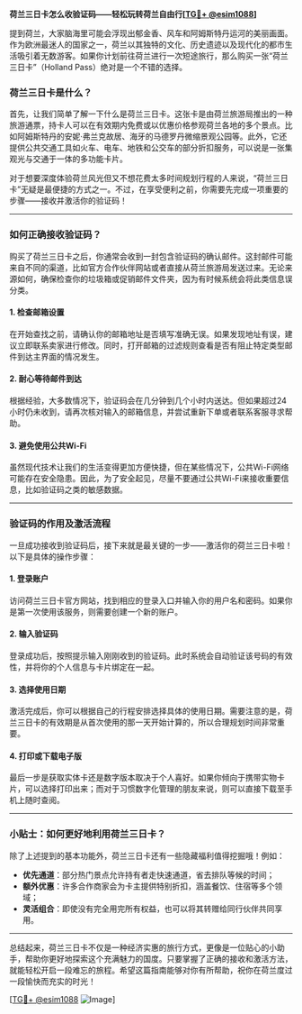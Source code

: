 **荷兰三日卡怎么收验证码——轻松玩转荷兰自由行[[TG💪+ @esim1088](https://t.me/s/esim1088)]**

提到荷兰，大家脑海里可能会浮现出郁金香、风车和阿姆斯特丹运河的美丽画面。作为欧洲最迷人的国家之一，荷兰以其独特的文化、历史遗迹以及现代化的都市生活吸引着无数游客。如果你计划前往荷兰进行一次短途旅行，那么购买一张“荷兰三日卡”（Holland Pass）绝对是一个不错的选择。

### 荷兰三日卡是什么？

首先，让我们简单了解一下什么是荷兰三日卡。这张卡是由荷兰旅游局推出的一种旅游通票，持卡人可以在有效期内免费或以优惠价格参观荷兰各地的多个景点。比如阿姆斯特丹的安妮·弗兰克故居、海牙的马德罗丹微缩景观公园等。此外，它还提供公共交通工具如火车、电车、地铁和公交车的部分折扣服务，可以说是一张集观光与交通于一体的多功能卡片。

对于想要深度体验荷兰风光但又不想花费太多时间规划行程的人来说，“荷兰三日卡”无疑是最便捷的方式之一。不过，在享受便利之前，你需要先完成一项重要的步骤——接收并激活你的验证码！

---

### 如何正确接收验证码？

购买了荷兰三日卡之后，你通常会收到一封包含验证码的确认邮件。这封邮件可能来自不同的渠道，比如官方合作伙伴网站或者直接从荷兰旅游局发送过来。无论来源如何，确保检查你的垃圾箱或促销邮件文件夹，因为有时候系统会将此类信息误分类。

#### 1. **检查邮箱设置**
在开始查找之前，请确认你的邮箱地址是否填写准确无误。如果发现地址有误，建议立即联系卖家进行修改。同时，打开邮箱的过滤规则查看是否有阻止特定类型邮件到达主界面的情况发生。

#### 2. **耐心等待邮件到达**
根据经验，大多数情况下，验证码会在几分钟到几个小时内送达。但如果超过24小时仍未收到，请再次核对输入的邮箱信息，并尝试重新下单或者联系客服寻求帮助。

#### 3. **避免使用公共Wi-Fi**
虽然现代技术让我们的生活变得更加方便快捷，但在某些情况下，公共Wi-Fi网络可能存在安全隐患。因此，为了安全起见，尽量不要通过公共Wi-Fi来接收重要信息，比如验证码之类的敏感数据。

---

### 验证码的作用及激活流程

一旦成功接收到验证码后，接下来就是最关键的一步——激活你的荷兰三日卡啦！以下是具体的操作步骤：

#### 1. **登录账户**
访问荷兰三日卡官方网站，找到相应的登录入口并输入你的用户名和密码。如果你是第一次使用该服务，则需要创建一个新的账户。

#### 2. **输入验证码**
登录成功后，按照提示输入刚刚收到的验证码。此时系统会自动验证该号码的有效性，并将你的个人信息与卡片绑定在一起。

#### 3. **选择使用日期**
激活完成后，你可以根据自己的行程安排选择具体的使用日期。需要注意的是，荷兰三日卡的有效期是从首次使用的那一天开始计算的，所以合理规划时间非常重要。

#### 4. **打印或下载电子版**
最后一步是获取实体卡还是数字版本取决于个人喜好。如果你倾向于携带实物卡片，可以选择打印出来；而对于习惯数字化管理的朋友来说，则可以直接下载至手机上随时查阅。

---

### 小贴士：如何更好地利用荷兰三日卡？

除了上述提到的基本功能外，荷兰三日卡还有一些隐藏福利值得挖掘哦！例如：
- **优先通道**：部分热门景点允许持有者走快速通道，省去排队等候的时间；
- **额外优惠**：许多合作商家会为卡主提供特别折扣，涵盖餐饮、住宿等多个领域；
- **灵活组合**：即使没有完全用完所有权益，也可以将其转赠给同行伙伴共同享用。

---

总结起来，荷兰三日卡不仅是一种经济实惠的旅行方式，更像是一位贴心的小助手，帮助你更好地探索这个充满魅力的国度。只要掌握了正确的接收和激活方法，就能轻松开启一段难忘的旅程。希望这篇指南能够对你有所帮助，祝你在荷兰度过一段愉快而充实的时光！

[[TG💪+ @esim1088](https://t.me/s/esim1088) ![Image](https://i.postimg.cc/4NQfJmqS/Snipaste-2025-05-13-00-14-12.png)]
